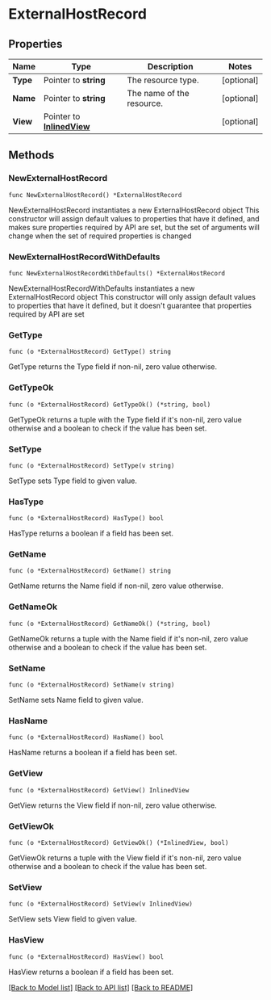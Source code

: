 # ExternalHostRecord

## Properties

Name | Type | Description | Notes
------------ | ------------- | ------------- | -------------
**Type** | Pointer to **string** | The resource type. | [optional] 
**Name** | Pointer to **string** | The name of the resource. | [optional] 
**View** | Pointer to [**InlinedView**](InlinedView.md) |  | [optional] 

## Methods

### NewExternalHostRecord

`func NewExternalHostRecord() *ExternalHostRecord`

NewExternalHostRecord instantiates a new ExternalHostRecord object
This constructor will assign default values to properties that have it defined,
and makes sure properties required by API are set, but the set of arguments
will change when the set of required properties is changed

### NewExternalHostRecordWithDefaults

`func NewExternalHostRecordWithDefaults() *ExternalHostRecord`

NewExternalHostRecordWithDefaults instantiates a new ExternalHostRecord object
This constructor will only assign default values to properties that have it defined,
but it doesn't guarantee that properties required by API are set

### GetType

`func (o *ExternalHostRecord) GetType() string`

GetType returns the Type field if non-nil, zero value otherwise.

### GetTypeOk

`func (o *ExternalHostRecord) GetTypeOk() (*string, bool)`

GetTypeOk returns a tuple with the Type field if it's non-nil, zero value otherwise
and a boolean to check if the value has been set.

### SetType

`func (o *ExternalHostRecord) SetType(v string)`

SetType sets Type field to given value.

### HasType

`func (o *ExternalHostRecord) HasType() bool`

HasType returns a boolean if a field has been set.

### GetName

`func (o *ExternalHostRecord) GetName() string`

GetName returns the Name field if non-nil, zero value otherwise.

### GetNameOk

`func (o *ExternalHostRecord) GetNameOk() (*string, bool)`

GetNameOk returns a tuple with the Name field if it's non-nil, zero value otherwise
and a boolean to check if the value has been set.

### SetName

`func (o *ExternalHostRecord) SetName(v string)`

SetName sets Name field to given value.

### HasName

`func (o *ExternalHostRecord) HasName() bool`

HasName returns a boolean if a field has been set.

### GetView

`func (o *ExternalHostRecord) GetView() InlinedView`

GetView returns the View field if non-nil, zero value otherwise.

### GetViewOk

`func (o *ExternalHostRecord) GetViewOk() (*InlinedView, bool)`

GetViewOk returns a tuple with the View field if it's non-nil, zero value otherwise
and a boolean to check if the value has been set.

### SetView

`func (o *ExternalHostRecord) SetView(v InlinedView)`

SetView sets View field to given value.

### HasView

`func (o *ExternalHostRecord) HasView() bool`

HasView returns a boolean if a field has been set.


[[Back to Model list]](../README.md#documentation-for-models) [[Back to API list]](../README.md#documentation-for-api-endpoints) [[Back to README]](../README.md)


